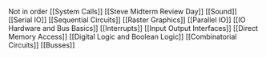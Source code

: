 Not in order
[[System Calls]]
[[Steve Midterm Review Day]]
[[Sound]]
[[Serial IO]]
[[Sequential Circuits]]
[[Raster Graphics]]
[[Parallel IO]]
[[IO Hardware and Bus Basics]]
[[Interrupts]]
[[Input Output Interfaces]]
[[Direct Memory Access]]
[[Digital Logic and Boolean Logic]]
[[Combinatorial Circuits]]
[[Busses]]
